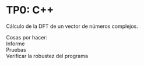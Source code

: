 # TP0: C++
Cálculo de la DFT de un vector de números complejos.

Cosas por hacer: \
Informe \
Pruebas \
Verificar la robustez del programa
